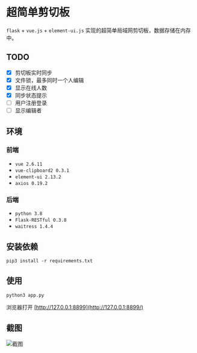 # 超简单剪切板

`flask` + `vue.js` + `element-ui.js` 实现的超简单局域网剪切板，数据存储在内存中。

## TODO

- [x] 剪切板实时同步
- [x] 文件锁，最多同时一个人编辑
- [x] 显示在线人数
- [x] 同步状态提示
- [ ] 用户注册登录
- [ ] 显示编辑者

## 环境

### 前端

- `vue 2.6.11`
- `vue-clipboard2 0.3.1`
- `element-ui 2.13.2`
- `axios 0.19.2`

### 后端

- `python 3.8`
- `Flask-RESTful 0.3.8`
- `waitress 1.4.4`

## 安装依赖

```shell
pip3 install -r requirements.txt
```

## 使用

```shell
python3 app.py
```

浏览器打开 [http://127.0.0.1:8899](http://127.0.0.1:8899/)

## 截图

![截图](https://s1.ax1x.com/2020/07/09/UeElNV.png)
